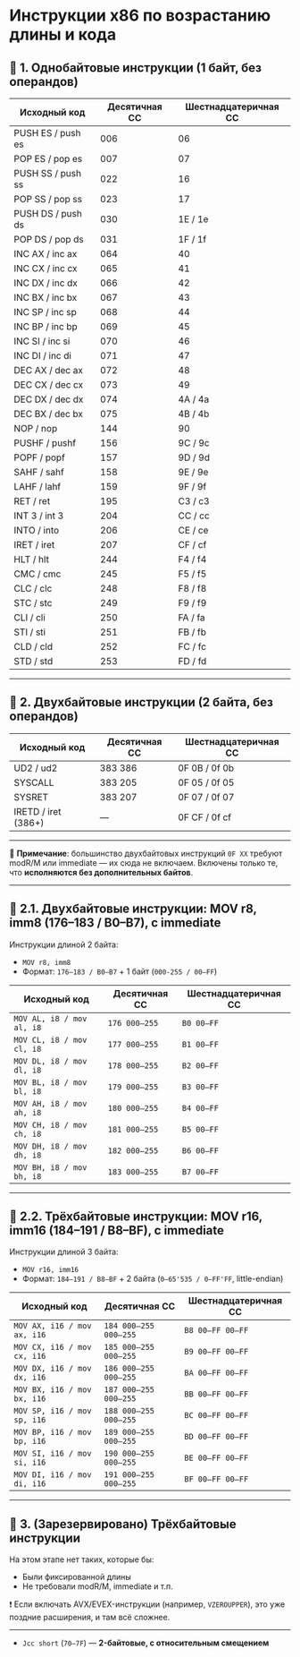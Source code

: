 # Инструкции x86 по возрастанию длины и кода

## 🧩 1. Однобайтовые инструкции (1 байт, без операндов)

| Исходный код           | Десятичная СС | Шестнадцатеричная CC |
|------------------------|----------------|------------------------|
| PUSH ES / push es      | 006            | 06                     |
| POP ES / pop es        | 007            | 07                     |
| PUSH SS / push ss      | 022            | 16                     |
| POP SS / pop ss        | 023            | 17                     |
| PUSH DS / push ds      | 030            | 1E / 1e                |
| POP DS / pop ds        | 031            | 1F / 1f                |
| INC AX / inc ax        | 064            | 40                     |
| INC CX / inc cx        | 065            | 41                     |
| INC DX / inc dx        | 066            | 42                     |
| INC BX / inc bx        | 067            | 43                     |
| INC SP / inc sp        | 068            | 44                     |
| INC BP / inc bp        | 069            | 45                     |
| INC SI / inc si        | 070            | 46                     |
| INC DI / inc di        | 071            | 47                     |
| DEC AX / dec ax        | 072            | 48                     |
| DEC CX / dec cx        | 073            | 49                     |
| DEC DX / dec dx        | 074            | 4A / 4a                |
| DEC BX / dec bx        | 075            | 4B / 4b                |
| NOP / nop              | 144            | 90                     |
| PUSHF / pushf          | 156            | 9C / 9c                |
| POPF / popf            | 157            | 9D / 9d                |
| SAHF / sahf            | 158            | 9E / 9e                |
| LAHF / lahf            | 159            | 9F / 9f                |
| RET / ret              | 195            | C3 / c3                |
| INT 3 / int 3          | 204            | CC / cc                |
| INTO / into            | 206            | CE / ce                |
| IRET / iret            | 207            | CF / cf                |
| HLT / hlt              | 244            | F4 / f4                |
| CMC / cmc              | 245            | F5 / f5                |
| CLC / clc              | 248            | F8 / f8                |
| STC / stc              | 249            | F9 / f9                |
| CLI / cli              | 250            | FA / fa                |
| STI / sti              | 251            | FB / fb                |
| CLD / cld              | 252            | FC / fc                |
| STD / std              | 253            | FD / fd                |

---

## 🧩 2. Двухбайтовые инструкции (2 байта, без операндов)

| Исходный код           | Десятичная СС      | Шестнадцатеричная CC |
|------------------------|--------------------|------------------------|
| UD2 / ud2              | 383 386            | 0F 0B / 0f 0b          |
| SYSCALL                | 383 205            | 0F 05 / 0f 05          |
| SYSRET                 | 383 207            | 0F 07 / 0f 07          |
| IRETD / iret (386+)    | —                  | 0F CF / 0f cf          |

---

📌 **Примечание**: большинство двухбайтовых инструкций `0F XX` требуют modR/M или immediate — их сюда не включаем. Включены только те, что **исполняются без дополнительных байтов**.

---

## 🧩 2.1. Двухбайтовые инструкции: **MOV r8, imm8** (176–183 / B0–B7), с immediate

Инструкции длиной 2 байта:  
- `MOV r8, imm8`  
- Формат: `176–183 / B0–B7` + 1 байт (`000-255 / 00–FF`)

| Исходный код              | Десятичная СС   | Шестнадцатеричная CC |
|---------------------------|-----------------|----------------------|
| `MOV AL, i8 / mov al, i8` | `176 000–255` | `B0 00–FF` |
| `MOV CL, i8 / mov cl, i8` | `177 000–255` | `B1 00–FF` |
| `MOV DL, i8 / mov dl, i8` | `178 000–255` | `B2 00–FF` |
| `MOV BL, i8 / mov bl, i8` | `179 000–255` | `B3 00–FF` |
| `MOV AH, i8 / mov ah, i8` | `180 000–255` | `B4 00–FF` |
| `MOV CH, i8 / mov ch, i8` | `181 000–255` | `B5 00–FF` |
| `MOV DH, i8 / mov dh, i8` | `182 000–255` | `B6 00–FF` |
| `MOV BH, i8 / mov bh, i8` | `183 000–255` | `B7 00–FF` |

---

## 🧩 2.2. Трёхбайтовые инструкции: **MOV r16, imm16** (184–191 / B8–BF), с immediate

Инструкции длиной 3 байта:  
- `MOV r16, imm16`  
- Формат: `184–191 / B8–BF` + 2 байта (`0–65'535 / 0–FF'FF`, little-endian)

| Исходный код                | Десятичная СС         | Шестнадцатеричная CC |
|-----------------------------|-----------------------|----------------------|
| `MOV AX, i16 / mov ax, i16` | `184 000–255 000–255` | `B8 00–FF 00–FF` |
| `MOV CX, i16 / mov cx, i16` | `185 000–255 000–255` | `B9 00–FF 00–FF` |
| `MOV DX, i16 / mov dx, i16` | `186 000–255 000–255` | `BA 00–FF 00–FF` |
| `MOV BX, i16 / mov bx, i16` | `187 000–255 000–255` | `BB 00–FF 00–FF` |
| `MOV SP, i16 / mov sp, i16` | `188 000–255 000–255` | `BC 00–FF 00–FF` |
| `MOV BP, i16 / mov bp, i16` | `189 000–255 000–255` | `BD 00–FF 00–FF` |
| `MOV SI, i16 / mov si, i16` | `190 000–255 000–255` | `BE 00–FF 00–FF` |
| `MOV DI, i16 / mov di, i16` | `191 000–255 000–255` | `BF 00–FF 00–FF` |

---

## 🧩 3. (Зарезервировано) Трёхбайтовые инструкции

На этом этапе нет таких, которые бы:

- Были фиксированной длины
- Не требовали modR/M, immediate и т.п.

❗ Если включать AVX/EVEX-инструкции (например, `VZEROUPPER`), это уже поздние расширения, и там всё сложнее.

---
- `Jcc short` (`70–7F`) — **2-байтовые, с относительным смещением**
